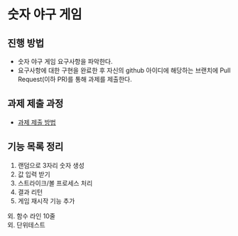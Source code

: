 # 숫자 야구 게임
## 진행 방법
* 숫자 야구 게임 요구사항을 파악한다.
* 요구사항에 대한 구현을 완료한 후 자신의 github 아이디에 해당하는 브랜치에 Pull Request(이하 PR)를 통해 과제를 제출한다.

## 과제 제출 과정
* [과제 제출 방법](https://github.com/next-step/nextstep-docs/tree/master/precourse)


## 기능 목록 정리
1. 랜덤으로 3자리 숫자 생성
2. 값 입력 받기
3. 스트라이크/볼 프로세스 처리
4. 결과 리턴
5. 게임 재시작 기능 추가

외. 함수 라인 10줄<br>
외. 단위테스트 




